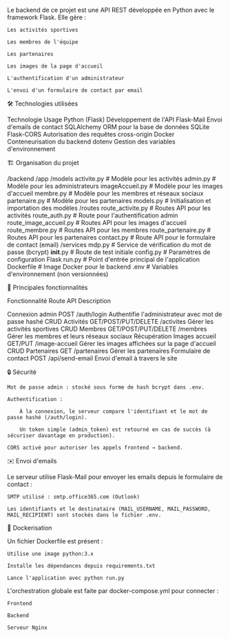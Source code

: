 Le backend de ce projet est une API REST développée en Python avec le framework Flask.
Elle gère :

    Les activités sportives

    Les membres de l'équipe

    Les partenaires

    Les images de la page d'accueil

    L'authentification d'un administrateur

    L'envoi d'un formulaire de contact par email


🛠️ Technologies utilisées


Technologie	Usage
Python (Flask)	Développement de l'API
Flask-Mail	Envoi d'emails de contact
SQLAlchemy	ORM pour la base de données SQLite
Flask-CORS	Autorisation des requêtes cross-origin
Docker	Conteneurisation du backend
dotenv	Gestion des variables d'environnement


🏗️ Organisation du projet

/backend
    /app
        /models
            activite.py          # Modèle pour les activités
            admin.py             # Modèle pour les administrateurs
            imageAccueil.py      # Modèle pour les images d'accueil
            membre.py            # Modèle pour les membres et réseaux sociaux
            partenaire.py        # Modèle pour les partenaires
            models.py            # Initialisation et importation des modèles
        /routes
            route_activite.py    # Routes API pour les activités
            route_auth.py        # Route pour l'authentification admin
            route_image_accueil.py # Routes API pour les images d'accueil
            route_membre.py      # Routes API pour les membres
            route_partenaire.py  # Routes API pour les partenaires
            contact.py           # Route API pour le formulaire de contact (email)
        /services
            mdp.py               # Service de vérification du mot de passe (bcrypt)
        __init__.py              # Route de test initiale
    config.py                    # Paramètres de configuration Flask
    run.py                       # Point d'entrée principal de l'application
    Dockerfile                   # Image Docker pour le backend
    .env                         # Variables d'environnement (non versionnées)


📄 Principales fonctionnalités


Fonctionnalité	Route API	Description

Connexion admin	POST /auth/login	Authentifie l'administrateur avec mot de passe hashé
CRUD Activités	GET/POST/PUT/DELETE /activites	Gérer les activités sportives
CRUD Membres	GET/POST/PUT/DELETE /membres	Gérer les membres et leurs réseaux sociaux
Récupération Images accueil	GET/PUT /image-accueil	Gérer les images affichées sur la page d'accueil
CRUD Partenaires	GET /partenaires	Gérer les partenaires
Formulaire de contact	POST /api/send-email	Envoi d'email à travers le site


🔒 Sécurité

    Mot de passe admin : stocké sous forme de hash bcrypt dans .env.

    Authentification :

        À la connexion, le serveur compare l'identifiant et le mot de passe hashé (/auth/login).

        Un token simple (admin_token) est retourné en cas de succès (à sécuriser davantage en production).

    CORS activé pour autoriser les appels frontend → backend.

✉️ Envoi d'emails

Le serveur utilise Flask-Mail pour envoyer les emails depuis le formulaire de contact :

    SMTP utilisé : smtp.office365.com (Outlook)

    Les identifiants et le destinataire (MAIL_USERNAME, MAIL_PASSWORD, MAIL_RECIPIENT) sont stockés dans le fichier .env.

🐳 Dockerisation

Un fichier Dockerfile est présent :

    Utilise une image python:3.x

    Installe les dépendances depuis requirements.txt

    Lance l'application avec python run.py

L'orchestration globale est faite par docker-compose.yml pour connecter :

    Frontend

    Backend

    Serveur Nginx